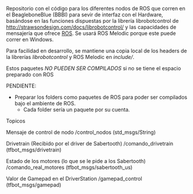 Repositorio con el código para los diferentes nodos de ROS que corren en el BeagleboneBlue (BBBl) para sevir de interfaz con el Hardware, basándose en las funciones dispuestas por la librería librobotcontrol de <http://strawsondesign.com/docs/librobotcontrol/> y las capacidades de mensajería que ofrece [ROS](https://ros.org). Se usará ROS Melodic porque este puede correr en Windows.

Para facilidad en desarrollo, se mantiene una copia local de los headers de la librerías _librobotcontrol_ y ROS Melodic en _include/_.

Estos paquetes *NO PUEDEN SER COMPILADOS* si no se tiene el espacio preparado con ROS

PENDIENTE:

- Preparar los folders como paquetes de ROS para poder ser compilados bajo el ambiente de ROS.
    - Cada folder sería un paquete por su cuenta.


Topicos

  Mensaje de control de nodo
  /control_nodos (std_msgs/String)

  Drivetrain (Recibido por el driver de Sabertooth)
  /comando_drivetrain (tfbot_msgs/drivetrain)

  Estado de los motores (lo que se le pide a los Sabertooth)
  /comando_real_motores (tfbot_msgs/sabertooth_us)

  Valor de Gamepad en el DriverStation
  /gamepad_control (tfbot_msgs/gamepad)